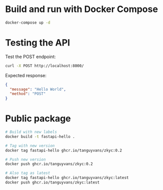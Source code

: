 # Build and run with Docker Compose

```bash
docker-compose up -d
```

# Testing the API

Test the POST endpoint:

```bash
curl -X POST http://localhost:8000/
```

Expected response:

```json
{
  "message": "Hello World",
  "method": "POST"
}
```

# Public package

```bash
# Build with new labels
docker build -t fastapi-hello .

# Tag with new version
docker tag fastapi-hello ghcr.io/tanguyvans/zkyc:0.2

# Push new version
docker push ghcr.io/tanguyvans/zkyc:0.2

# Also tag as latest
docker tag fastapi-hello ghcr.io/tanguyvans/zkyc:latest
docker push ghcr.io/tanguyvans/zkyc:latest
```
